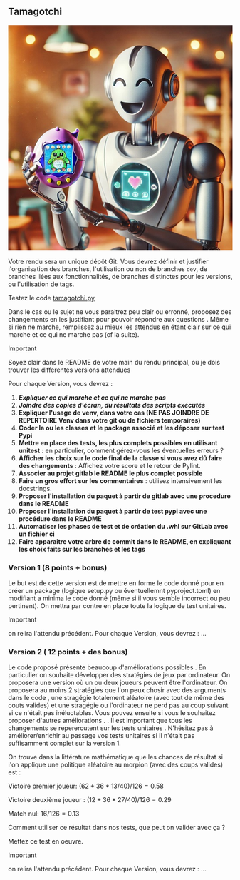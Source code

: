 ## Tamagotchi

![Robot Target](Designer_s.jpg)

Votre rendu sera un unique dépôt Git. Vous devrez définir et justifier l'organisation des branches, l'utilisation ou non de branches `dev`, de branches liées aux fonctionnalités, de branches distinctes pour les versions, ou l'utilisation de tags.


Testez le code [tamagotchi.py](./tamagotchi.py)

Dans le cas ou le sujet ne vous paraitrez peu clair ou erronné, proposez des changements en les justifiant pour pouvoir répondre aux questions .
Même si rien ne marche, remplissez au mieux les attendus en étant clair sur ce qui marche et ce qui ne marche pas (cf la suite).

> [!IMPORTANT] 
> Soyez clair dans le README de votre main du rendu principal, où je dois trouver les differentes versions attendues

Pour chaque Version, vous devrez :

1. ***Expliquer ce qui marche et ce qui ne marche pas***
1. ***Joindre des copies d'écran, du résultats des scripts exécutés***
1. **Expliquer l'usage de venv, dans votre cas (NE PAS JOINDRE DE REPERTOIRE Venv dans votre git ou de fichiers temporaires)**
1. **Coder la ou les classes et le package associé et les déposer sur test Pypi**
1. **Mettre en place des tests, les plus complets possibles en utilisant unitest** : en particulier, comment gérez-vous les éventuelles erreurs ?
1. **Afficher les choix sur le code final de la classe si vous avez dû faire des changements** :  Affichez votre score et le retour de Pylint.
1. **Associer au projet gitlab le README le plus complet possible**
1. **Faire un gros effort sur les commentaires** : utilisez intensivement les docstrings.
1. **Proposer l'installation du paquet à partir de gitlab avec une procedure dans le README**
1.  **Proposer l'installation du paquet à partir de test pypi avec une procédure dans le README**
1. **Automatiser les phases de test et de création du .whl sur GitLab avec un fichier ci** 
1. **Faire apparaitre votre arbre de commit dans le README, en expliquant les choix faits sur les branches et les tags**


### Version 1 (8 points + bonus)

Le but est de cette version est de mettre en forme le code donné pour en créer un package (logique setup.py ou éventuellemnt pyproject.toml) en modifiant a minima le code donné (même si il vous semble incorrect ou peu pertinent). On mettra par contre en place toute la logique de test unitaires.
> [!IMPORTANT]
> on relira l'attendu précédent. Pour chaque Version, vous devrez : ...

### Version 2 ( 12 points + des bonus)

Le code proposé présente beaucoup d'améliorations possibles . En particulier on souhaite développer des stratégies de jeux par ordinateur. On proposera une version où un ou deux joueurs peuvent être l'ordinateur. On proposera au moins 2 stratégies que l'on peux chosir avec des arguments dans le code , une stragégie totalement aléatoire (avec tout de même des couts valides) et une stragégie ou l'ordinateur ne perd pas au coup suivant si ce n'était pas inéluctables. Vous pouvez ensuite si vous le souhaitez proposer d'autres améliorations . 
. Il est important que tous les changements se reperercutent sur les tests unitaires . N'hésitez pas à améliorer/enrichir au passage vos tests unitaires si il n'était pas suffisamment complet sur la version 1.

On trouve dans la littérature mathématique que les chances de résultat si l'on applique une politique aléatoire au morpion (avec des coups valides) est :

Victoire premier joueur: $(62 + 36*13/40)/126=0.58$


Victoire deuxième joueur : $(12 + 36*27/40)/126=0.29$


Match nul: $16/126=0.13$

Comment utiliser ce résultat dans nos tests, que peut on valider avec ça ? 

Mettez ce test en oeuvre.

> [!IMPORTANT]
> on relira l'attendu précédent. Pour chaque Version, vous devrez : ...




